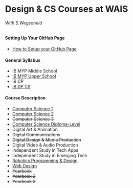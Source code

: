 # Design & CS Courses at WAIS
###### With S.Wegscheid

#### Setting Up Your GitHub Page
* [How to Setup your GitHub Page](https://shawnwegs.github.io/Guide-to-Setup-GH-Pages/)

#### General Syllabus
* IB MYP Middle School
* [IB MYP Upper School](https://shawnwegs.github.io/Starting-Class/IB-MYP-US-syllabus)
* IB CP
* [IB DP CS](https://shawnwegs.github.io/Starting-Class/IB-DP-CS-syllabus)

#### Course Description
* [Computer Science 1](https://shawnwegs.github.io/Starting-Class/course-descriptions/IB-MYP-CP-CompSci)
* [Computer Science 2](https://shawnwegs.github.io/Starting-Class/course-descriptions/IB-MYP-CP-CompSci2)
* ~~Computer Science 3~~
* [Computer Science Diploma-Level](https://shawnwegs.github.io/Starting-Class/course-descriptions/IB-DP-CompSci)
* Digital Art & Animation
* ~~Digital Communications~~
* ~~Digital Design & Media Production~~
* Digital Video & Audio Production
* Independent Study in Tech Apps
* Independent Study in Emerging Tech
* [Robotics Programming & Design](https://shawnwegs.github.io/Starting-Class/course-descriptions/IB-MYP-CP-Robotics)
* [Web Design](https://shawnwegs.github.io/Starting-Class/course-descriptions/IB-MYP-CP-WebDesign)
* ~~Yearbook~~
* ~~Yearbook 2~~
* ~~Yearbook 3~~
